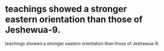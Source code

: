 # teachings showed a stronger eastern orientation than those of Jeshewua-9.

teachings showed a stronger eastern orientation than those of Jeshewua-9.